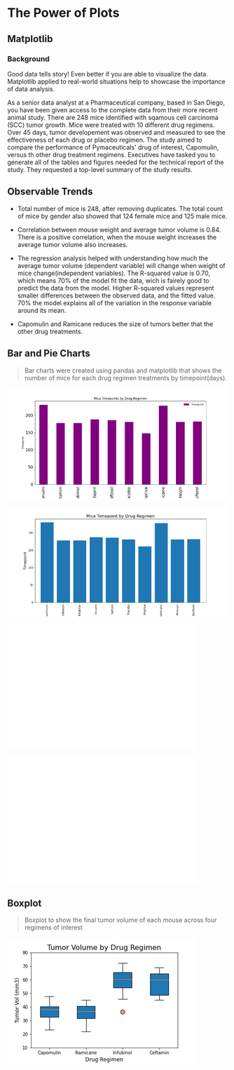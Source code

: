 
#   The Power of Plots
## Matplotlib
### Background
Good data tells story! Even better if you are able to visualize the data. Matplotlib applied to real-world situations help to showcase the importance of data analysis.

As a senior data analyst at a Pharmaceutical company, based in San Diego, you have been given access to the complete data from their more recent animal study. There are 248 mice identified with sqamous cell carcinoma (SCC) tumor growth. Mice were treated with 10 different drug regimens. Over 45 days, tumor developement was observed and measured to see the effectiveness of each drug or placebo regimen. The study aimed to compare the performance of Pymaceuticals' drug of interest, Capomulin, versus th other drug treatment regimens. Executives have tasked you to generate all of the tables and figures needed for the technical report of the study. They requested a top-level summary of the study results.

## Observable Trends

* Total number of mice is 248, after removing duplicates. The total count of mice by gender also showed that 124 female mice and 125 male mice.

* Correlation between mouse weight and average tumor volume is 0.84. There is a positive correlation, when the mouse weight increases the average tumor volume also increases.

* The regression analysis helped with understanding how much the average tumor volume (dependent variable) will change when weight of mice change(independent variables). The R-squared value is 0.70, which means 70% of the model fit the data, wich is fairely good to predict the data from the model. Higher R-squared values represent smaller differences between the observed data, and the fitted value. 70% the model explains all of the variation in the response variable around its mean.

* Capomulin and Ramicane reduces the size of tumors better that the other drug treatments.


## Bar and Pie Charts
> Bar charts were created using pandas and matplotlib that shows the number of mice for each drug regimen treatments by timepoint(days).

![Pandas: Mice Timepoints (Days) by Drug Regimen](./Images/mice_timepoints_by_drug_pandas.png)

![Pyplot: Mice Timepoints (Days) by Drug Regimen](./Images/mice_timepoints_by_drug_pyplot.png)

![Pandas: Mice Population by Gender](./Images/mice_population_by_gender_pyplot.png)

![Pandas: Mice Population by Gender](./Images/mice_population_by_gender_pyplot.png)

## Boxplot
> Boxplot to show the final tumor volume of each mouse across four regimens of interest

![Boxplot: Mice Timepoint (Days) by Drug Regimen](./Images/tumor_volume_by_drug_regimen_boxplot.png)


